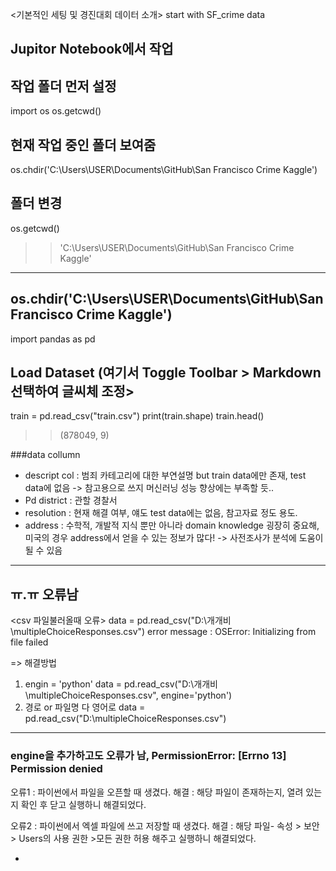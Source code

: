 <기본적인 세팅 및 경진대회 데이터 소개>
start with SF_crime data 

## Jupitor Notebook에서 작업

## 작업 폴더 먼저 설정 
import os
os.getcwd()
## 현재 작업 중인 폴더 보여줌
os.chdir('C:\\Users\\USER\\Documents\\GitHub\\San Francisco Crime Kaggle')
## 폴더 변경
os.getcwd()
>> 'C:\\Users\\USER\\Documents\\GitHub\\San Francisco Crime Kaggle'
---
os.chdir('C:\\Users\\USER\\Documents\\GitHub\\San Francisco Crime Kaggle')
---
import pandas as pd
## Load Dataset (여기서 Toggle Toolbar > Markdown 선택하여 글씨체 조정>

train = pd.read_csv("train.csv")
print(train.shape)
train.head()
>> (878049, 9)


###data collumn 
- descript col : 범죄 카테고리에 대한 부연설명 but train data에만 존재, test data에 없음
      -> 참고용으로 쓰지 머신러닝 성능 향상에는 부족할 듯..
- Pd district : 관할 경찰서
- resolution : 현재 해결 여부, 얘도 test data에는 없음, 참고자료 정도 용도.
- address : 수학적, 개발적 지식 뿐만 아니라 domain knowledge 굉장히 중요해, 미국의 경우 address에서 얻을 수 있는 정보가 많다!
       -> 사전조사가 분석에 도움이 될 수 있음

---
## ㅠ.ㅠ 오류남
<csv 파일불러올때 오류>
data = pd.read_csv("D:\\개개비\\multipleChoiceResponses.csv")
 error message : 
OSError: Initializing from file failed

=> 해결방법
1. engin = 'python'
data = pd.read_csv("D:\\개개비\\multipleChoiceResponses.csv", engine='python')
2. 경로 or 파일명 다 영어로
data = pd.read_csv("D:\\multipleChoiceResponses.csv")
---
### engine을 추가하고도 오류가 남, PermissionError: [Errno 13] Permission denied
오류1 :
파이썬에서 파일을 오픈할 때 생겼다.
해결 : 
해당 파일이 존재하는지, 열려 있는지 확인 후 닫고 실행하니 해결되었다.

오류2 :
파이썬에서 엑셀 파일에 쓰고 저장할 때 생겼다.
해결 : 
해당 파일- 속성 > 보안 > Users의 사용 권한 >모든 권한 허용
해주고 실행하니 해결되었다.

-
